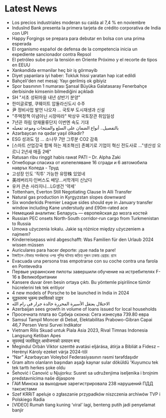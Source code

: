 # Latest News
-  Los precios industriales moderan su caída al 7,4 % en noviembre
-  IndusInd Bank presenta la primera tarjeta de crédito corporativa de India con UPI
-  Happy Forgings se prepara para debutar en bolsa con una prima esperada
-  El organismo español de defensa de la competencia inicia un expediente sancionador contra Repsol
-  El petróleo sube por la tensión en Oriente Próximo y el recorte de tipos en EEUU
-  Xankəndidə ermənilər heç bir iş görməyib
-  Diyet yapanlara iyi haber: Tokluk hissi yaratan hap icat edildi
-  Bahçeli'den net mesaj: Yayı gerilmiş ok gibiyiz
-  Spor basınının 1 numarası Şansal Büyüka Galatasaray Fenerbahçe derbisinde kimsenin bilmediğini açıkladı
-  SH "서초 성뒤마을 내년 상반기 분양"
-  한미글로벌, 쿠웨이트 압둘라신도시 수주
-  尹 정비사업 발언 나오자 … 국토부 도시재생과 신설
-  "주택정책 이념아닌 시장따라" 박상우 국토장관 취임일성
-  7년끈 하림 양재물류단지 이번엔 속도 기대
-  بالتفصيل.. أنواع الضمان على السلع والمنتجات وموعد تفعيله
-  Azərbaycan nə qədər yaşıl ölkədir?
-  ESG 성과도 덤 … 소나무 7만 그루분 CO2 감축
-  [스마트 산업강국 함께 하는 제조혁신] 존폐기로 기업이 혁신 전도사로 …"생산성 오르니 2년새 매출 2배"
-  Ratusan ribu ringgit habis rawat PATI – Dr. Alpha Zaki
-  Огнеборци спасиха от изпепеляване 16 сгради и 6 автомобила навръх Коледа - Труд
-  고성장 인도 '직투' 가능한 유망株 있었네
-  美레버리지·인버스도 배당…서학개미 신났다
-  유커 큰손 사라지니…LG생건 '약세'
-  Tottenham, Everton Still Negotiating Clause In Alli Transfer
-  Natural gas production in Kyrgyzstan slopes downward
-  Six wonderkids Premier League sides should eye in January transfer window including Kane understudy and £90m-rated ace
-  Немецкий аналитик: Беларусь — европейская до мозга костей
-  Russian PEC onsets North-South corridor-run cargo from Turkmenistan to Russia
-  Umowa użyczenia lokalu. Jakie są różnice między użyczeniem a najmem?
-  Kinderreisepass wird abgeschafft: Was Familien für den Urlaub 2024 wissen müssen
-  Auriculares para hacer deporte: ¡que nada te pare!
-  টাঙ্গাইলে নৌকার সমর্থকদের ওপর গুলির ঘটনায় জড়িত দুজন ঢাকায় গ্রেপ্তার: র‍্যাব
-  Evacuada una persona tras empotrarse con su coche contra una farola en Pontevedra
-  Первые украинские пилоты завершили обучение на истребителях F-16 в Великобритании
-  Kansere duvar ören besin ortaya çıktı. Bu yöntemle pişirilince tümör hücrelerini tek tek eritiyor
-  4 new models of Porsche to be launched in India in 2024
-  युद्धस्तरमा भूकम्प प्रभावितको उद्धार
-  الاحتلال يعتقل الأسيرة المحررة خالدة جرار في رام الله
-  Azerbaijan sees growth in volume of loans issued for local households
-  Просечната плата во Србија скокна: Сега изнесува 739.80 евра
-  Samsul Tampil Moncer di Debat, Elektabilitas Prabowo-Gibran Capai 46,7 Persen Versi Survei Indikator
-  Vietnam Rilis Skuad untuk Piala Asia 2023, Rival Timnas Indonesia Langsung Ketiban Apes
-  सुपरमाई जलविद्युत् आयोजनाको उत्पादन बन्द
-  Megindul Orbán Viktor szentté avatási eljárása, átírja a Bibliát a Fidesz – Herényi Károly ezeket várja 2024-től
-  “Nar” Azərbaycan Voleybol Federasiyasının rəsmi tərəfdaşıdır
-  Gram altını olanların başından aşağı kaynar sular döküldü 'Kuyumcu tek tek tarttı herkes şoke oldu
-  Šehović i Canović u Njujorku: Susret sa udruženjima iseljenika i brojnim predstavnicima naše dijaspore
-  ГАИ Минска за выходные зарегистрировала 238 нарушений ПДД таксистами
-  Szef KRRiT apeluje o zgłaszanie przypadków niszczenia archiwów TVP i Polskiego Radia
-  [VIDEO] Rumah tiang kuning ‘viral’ lagi, benteng putih jadi penyelamat banjir
